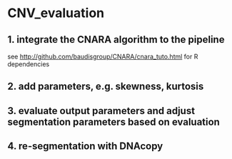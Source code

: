 # CNV_evaluation
## 1. integrate the CNARA algorithm to the pipeline
see http://github.com/baudisgroup/CNARA/cnara_tuto.html for R dependencies
## 2. add parameters, e.g. skewness, kurtosis
## 3. evaluate output parameters and adjust segmentation parameters based on evaluation
## 4. re-segmentation with DNAcopy

